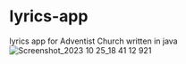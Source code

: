 # lyrics-app
lyrics app for Adventist Church written in java 
![Screenshot_2023 10 25_18 41 12 921](https://github.com/sendidev/lyrics-app/assets/141608717/63bc11a5-f5e9-440c-8f26-608dfdc7fb8c)

